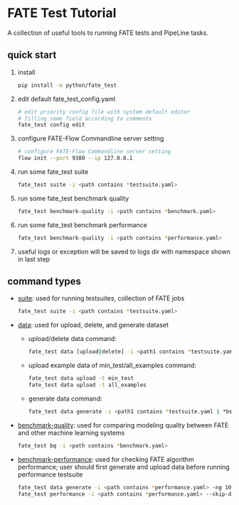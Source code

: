 # FATE Test Tutorial

A collection of useful tools to running FATE tests and PipeLine tasks.

## quick start

1. install

    ```bash
    pip install -e python/fate_test
    ```
2. edit default fate\_test\_config.yaml

   ```bash
   # edit priority config file with system default editor
   # filling some field according to comments
   fate_test config edit
   ```

3. configure FATE-Flow Commandline server setting

    ```bash
    # configure FATE-Flow Commandline server setting
    flow init --port 9380 --ip 127.0.0.1
    ```

4. run some fate\_test suite

   ```bash
   fate_test suite -i <path contains *testsuite.yaml>
   ```

5. run some fate\_test benchmark quality

   ```bash
   fate_test benchmark-quality -i <path contains *benchmark.yaml>
   ```

6. run some fate\_test benchmark performance

   ```bash
   fate_test benchmark-quality -i <path contains *performance.yaml>
   ```

7.  useful logs or exception will be saved to logs dir with namespace
shown in last step

## command types

- [suite](./fate_test_command.md#testsuite): used for running testsuites,
  collection of FATE jobs

  ```bash
  fate_test suite -i <path contains *testsuite.yaml>
  ```

- [data](./fate_test_command.md#data): used for upload, delete, and generate dataset

    - upload/delete data command:

      ```bash
      fate_test data [upload|delete] -i <path1 contains *testsuite.yaml | *benchmark.yaml>
      ```
    - upload example data of min_test/all_examples command:

      ```bash
      fate_test data upload -t min_test
      fate_test data upload -t all_examples
      ```

    - generate data command:

      ```bash
      fate_test data generate -i <path1 contains *testsuite.yaml | *benchmark.yaml>
      ```

- [benchmark-quality](./fate_test_command.md#benchmark-quality): used for comparing modeling quality between FATE
  and other machine learning systems

  ```bash
  fate_test bq -i <path contains *benchmark.yaml>
  ```

- [benchmark-performance](./fate_test_command.md#benchmark-performance): used for checking FATE algorithm performance;
  user
  should first generate and upload data before running performance testsuite

  ```bash
  fate_test data generate -i <path contains *performance.yaml> -ng 10000 -fg 10 -fh 10 -m 1.0 --upload-data
  fate_test performance -i <path contains *performance.yaml> --skip-data
  ```
